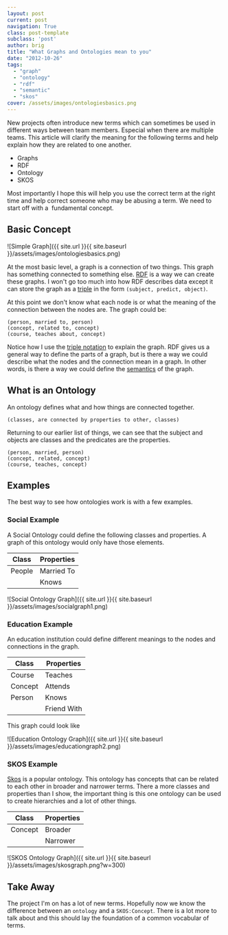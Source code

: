 ```yaml
---
layout: post
current: post
navigation: True
class: post-template
subclass: 'post'
author: brig
title: "What Graphs and Ontologies mean to you"
date: "2012-10-26"
tags: 
  - "graph"
  - "ontology"
  - "rdf"
  - "semantic"
  - "skos"
cover: /assets/images/ontologiesbasics.png
---
```


New projects often introduce new terms which can sometimes be used in different ways between team members. Especial when there are multiple teams. This article will clarify the meaning for the following terms and help explain how they are related to one another.

- Graphs
- RDF
- Ontology
- SKOS

Most importantly I hope this will help you use the correct term at the right time and help correct someone who may be abusing a term. We need to start off with a  fundamental concept.

## Basic Concept

![Simple Graph]({{ site.url }}{{ site.baseurl }}/assets/images/ontologiesbasics.png)

At the most basic level, a graph is a connection of two things. This graph has something connected to something else. [RDF](http://www.w3.org/RDF/) is a way we can create these graphs. I won't go too much into how RDF describes data except it can store the graph as a [triple](http://www.w3.org/TR/rdf-concepts/#section-triples) in the form `(subject, predict, object)`.

At this point we don't know what each node is or what the meaning of the connection between the nodes are. The graph could be:

```
(person, married to, person)
(concept, related to, concept)
(course, teaches about, concept)
```

Notice how I use the [triple notation](http://www.w3.org/TR/rdf-concepts/#section-triples) to explain the graph. RDF gives us a general way to define the parts of a graph, but is there a way we could describe what the nodes and the connection mean in a graph. In other words, is there a way we could define the [semantics](http://en.wikipedia.org/wiki/Semantics) of the graph.

## What is an Ontology

An ontology defines what and how things are connected together.

```
(classes, are connected by properties to other, classes)
```

Returning to our earlier list of things, we can see that the subject and objects are classes and the predicates are the properties.

```
(person, married, person)
(concept, related, concept)
(course, teaches, concept)
```

## Examples

The best way to see how ontologies work is with a few examples.

### Social Example

A Social Ontology could define the following classes and properties. A graph of this ontology would only have those elements.

| Class | Properties |
| --- | --- |
| People | Married To |
|  | Knows |

![Social Ontology Graph]({{ site.url }}{{ site.baseurl }}/assets/images/socialgraph1.png)

### Education Example

An education institution could define different meanings to the nodes and connections in the graph.

| Class | Properties |
| --- | --- |
| Course | Teaches |
| Concept | Attends |
| Person | Knows |
|  | Friend With |

This graph could look like

![Education Ontology Graph]({{ site.url }}{{ site.baseurl }}/assets/images/educationgraph2.png)

### SKOS Example

[Skos](http://www.w3.org/2004/02/skos/) is a popular ontology. This ontology has concepts that can be related to each other in broader and narrower terms. There a more classes and properties than I show, the important thing is this one ontology can be used to create hierarchies and a lot of other things.

| Class | Properties |
| --- | --- |
| Concept | Broader |
|  | Narrower |

![SKOS Ontology Graph]({{ site.url }}{{ site.baseurl }}/assets/images/skosgraph.png?w=300)

## Take Away

The project I'm on has a lot of new terms. Hopefully now we know the difference between an `ontology` and a `SKOS:Concept`. There is a lot more to talk about and this should lay the foundation of a common vocabular of terms.

